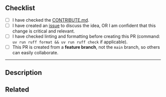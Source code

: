 ## Checklist

- [ ] I have checked the [CONTRIBUTE.md](./CONTRIBUTE.md).
- [ ] I have created an [issue](https://github.com/thewh1teagle/kokoro-onnx/issues) to discuss the idea, OR I am confident that this change is critical and relevant.
- [ ] I have checked linting and formatting before creating this PR (command: `uv run ruff format && uv run ruff check` if applicable).
- [ ] This PR is created from a **feature branch**, not the `main` branch, so others can easily collaborate.

---

## Description

<!-- Provide a summary of the changes and why they are needed. -->

## Related

<!-- If applicable, link to the related issue(s). Example: Closes #123 -->
